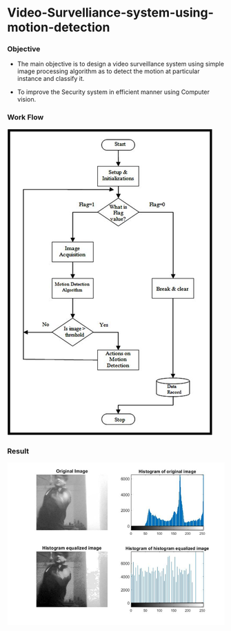 # Video-Survelliance-system-using-motion-detection

### Objective
*  The main objective is to design a video surveillance system using simple image processing algorithm as to detect the motion at particular instance and classify it.

* To improve the Security system in efficient manner using Computer vision. 

### Work Flow
![screenshot](vs1.png)

### Result

![Screenshot](VS.png)
